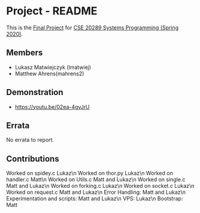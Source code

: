 # Project - README

This is the [Final Project] for [CSE 20289 Systems Programming (Spring 2020)].

## Members

- Lukasz Matwiejczyk (lmatwiej)
- Matthew Ahrens(mahrens2)

## Demonstration

- [ https://youtu.be/02ea-4gyJrU ]()

## Errata

No errata to report.

## Contributions

Worked on spidey.c Lukaz\n
Worked on thor.py Lukaz\n
Worked on handler.c Matt\n
Worked on Utils.c Matt and Lukaz\n
Worked on single.c Matt and Lukaz\n
Worked on forking.c Lukaz\n
Worked on socket.c Lukaz\n
Worked on request.c Matt and Lukaz\n
Error Handling: Matt and Lukaz\n
Experimentation and scripts: Matt and Lukaz\n
VPS: Lukaz\n
Bootstrap: Matt


[Final Project]: https://www3.nd.edu/~pbui/teaching/cse.20289.sp20/project.html
[CSE 20289 Systems Programming (Spring 2020)]: https://www3.nd.edu/~pbui/teaching/cse.20289.sp20/
